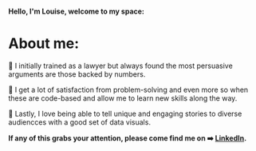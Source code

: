 #### Hello, I'm Louise, welcome to my space:
# About me:
🌠 I initially trained as a lawyer but always found the most persuasive arguments are those backed by numbers.

🌠 I get a lot of satisfaction from problem-solving and even more so when these are code-based and allow me to learn new skills along the way.

🌠 Lastly, I love being able to tell unique and engaging stories to diverse audiencces with a good set of data visuals. 
  
**If any of this grabs your attention, please come find me on :arrow_right: [LinkedIn](https://www.linkedin.com/in/louise-bishop-63786364/).**
